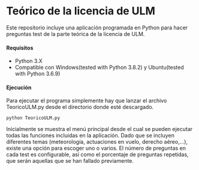 # **Teórico de la licencia de ULM** 

Este repositorio incluye una aplicación programada en Python para hacer preguntas test de la parte teórica de la licencia de ULM.

#### Requisitos
* Python 3.X 
* Compatible con Windows(tested with Python 3.8.2) y Ubuntu(tested with Python 3.6.9)

#### Ejecución
Para ejecutar el programa simplemente hay que lanzar el archivo TeoricoULM.py desde el directorio donde esté descargado.

```
python TeoricoULM.py
```

Inicialmente se muestra el menú principal desde el cual se pueden ejecutar todas las funciones incluidas en la aplicación. Dado que se incluyen diferentes temas (meteorología, actuaciones en vuelo, derecho aéreo,...), existe una opción para escoger uno o varios. El número de preguntas en cada test es configurable, así como el porcentaje de preguntas repetidas, que serán aquellas que se han fallado previamente.